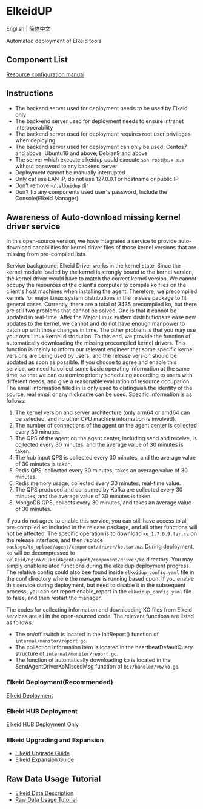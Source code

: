 # ElkeidUP

English | [简体中文](README-zh_CN.md)

Automated deployment of Elkeid tools

## Component List
[Resource configuration manual](./configuration.md)

## Instructions

* The backend server used for deployment needs to be used by Elkeid only
* The back-end server used for deployment needs to ensure intranet interoperability
* The backend server used for deployment requires root user privileges when deploying
* The backend server used for deployment can only be used: Centos7 and above; Ubuntu16 and above; Debian9 and above
* The server which execute elkeidup could execute `ssh root@x.x.x.x` without password to any backend server
* Deployment cannot be manually interrupted
* Only cat use LAN IP, do not use 127.0.0.1 or hostname or public IP
* Don't remove `~/.elkeidup` dir
* Don't fix any components used user's password, Include the Console(Elkeid Manager)

## Awareness of Auto-download missing kernel driver service

In this open-source version, we have integrated a service to provide auto-download capabilities for kernel driver files of those kernel versions that are missing from pre-compiled lists.

Service background: Elkeid Driver works in the kernel state. Since the kernel module loaded by the kernel is strongly bound to the kernel version, the kernel driver would have to match the correct kernel version. We cannot occupy the resources of the client's computer to compile ko files on the client's host machines when installing the agent. Therefore, we precompiled kernels for major Linux system distributions  in the release package to fit general cases. Currently, there are a total of 3435 precompiled ko, but there are still two problems that cannot be solved. One is that it cannot be updated in real-time. After the Major Linux system distributions release new updates to the kernel, we cannot and do not have enough manpower to catch up with those changes in time. The other problem is that you may use your own Linux kernel distribution. To this end, we provide the function of automatically downloading the missing precompiled kernel drivers. This function is mainly to inform our relevant engineer that some specific kernel versions are being used by users, and the release version should be updated as soon as possible.
If you choose to agree and enable this service, we need to collect some basic operating information at the same time, so that we can customize priority scheduling according to users with different needs, and give a reasonable evaluation of resource occupation. The email information filled in is only used to distinguish the identity of the source, real email or any nickname can be used. Specific information is as follows:

1. The kernel version and server architecture (only arm64 or amd64 can be selected, and no other CPU machine information is involved).
2. The number of connections of the agent on the agent center is collected every 30 minutes.
3. The QPS of the agent on the agent center, including send and receive, is collected every 30 minutes, and the average value of 30 minutes is taken.
4. The hub input QPS is collected every 30 minutes, and the average value of 30 minutes is taken.
5. Redis QPS, collected every 30 minutes, takes an average value of 30 minutes.
6. Redis memory usage, collected every 30 minutes, real-time value.
7. The QPS produced and consumed by Kafka are collected every 30 minutes, and the average value of 30 minutes is taken.
8. MongoDB QPS, collects every 30 minutes, and takes an average value of 30 minutes.

If you do not agree to enable this service, you can still have access to all pre-compiled ko included in the release package, and all other functions will not be affected.
The specific operation is to download `ko_1.7.0.9.tar.xz` on the release interface, and then replace `package/to_upload/agent/component/driver/ko.tar.xz`. During deployment, ko will be decompressed to `/elkeid/nginx/ElkeidAgent/agent/component/driver/ko` directory.
You may simply enable related functions during the elkeidup deployment progress. The relative config could also bee found inside `elkeidup_config.yaml` file in the conf directory where the manager is running based upon. If you enable this service during deployment, but need to disable it in the subsequent process, you can set report.enable_report in the `elkeidup_config.yaml` file to false, and then restart the manager.

The codes for collecting information and downloading KO files from Elkeid services are all in the open-sourced code. The relevant functions are listed as follows.
- The on/off switch is located in the InitReport() function of `internal/monitor/report.go`.
- The collection information item is located in the heartbeatDefaultQuery structure of `internal/monitor/report.go`.
- The function of automatically downloading ko is located in the SendAgentDriverKoMissedMsg function of `biz/handler/v6/ko.go`.


### Elkeid Deployment(Recommended)
[Elkeid Deployment](./deploy.md)

### Elkeid HUB Deployment
[Elkeid HUB Deployment Only](./deploy_hub.md)

### Elkeid Upgrading and Expansion
- [Elkeid Upgrade Guide](./update.md)
- [Elkeid Expansion Guide](./expansion.md)

## Raw Data Usage Tutorial
- [Elkeid Data Description](../server/docs/ElkeidData.xlsx)
- [Raw Data Usage Tutorial](raw_data_usage_tutorial/raw_data_usage_tutorial-zh_CN.md)

